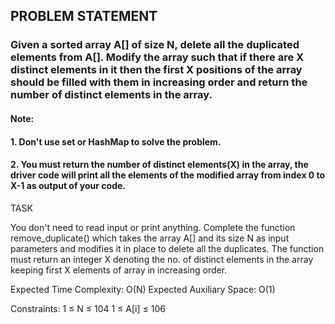 ## PROBLEM STATEMENT
### Given a sorted array A[] of size N, delete all the duplicated elements from A[]. Modify the array such that if there are X distinct elements in it then the first X positions of the array should be filled with them in increasing order and return the number of distinct elements in the array.

#### Note:
#### 1. Don't use set or HashMap to solve the problem.
#### 2. You must return the number of distinct elements(X) in the array, the driver code will print all the elements of the modified array from index 0 to X-1 as output of your code.


TASK

You don't need to read input or print anything. Complete the function remove_duplicate() which takes the array A[] and its size N as input parameters and modifies it in place to delete all the duplicates. The function must return an integer X denoting the no. of distinct elements in the array keeping first X elements of array in increasing order. 


Expected Time Complexity: O(N)
Expected Auxiliary Space: O(1)


Constraints:
1 ≤ N ≤ 104
1 ≤ A[i] ≤ 106

